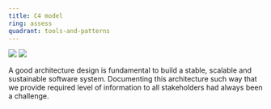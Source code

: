 ```yaml
---
title: C4 model
ring: assess
quadrant: tools-and-patterns
---
```


[![](https://img.shields.io/badge/c4model-0c7cba?logo=gitbook&logoColor=000&style=flat)](https://c4model.com/)
[![](https://img.shields.io/badge/simon%20brown-834187?logo=ubuntu&logoColor=000&style=flat)](https://www.linkedin.com/in/simonbrownjersey/)

A good architecture design is fundamental to build a stable, scalable and sustainable software system. Documenting this architecture such way that we provide required level of information to all stakeholders had always been a challenge.  